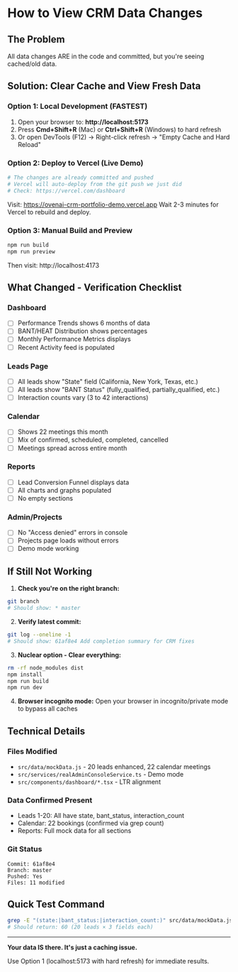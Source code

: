 # How to View CRM Data Changes

## The Problem
All data changes ARE in the code and committed, but you're seeing cached/old data.

## Solution: Clear Cache and View Fresh Data

### Option 1: Local Development (FASTEST)
1. Open your browser to: **http://localhost:5173**
2. Press **Cmd+Shift+R** (Mac) or **Ctrl+Shift+R** (Windows) to hard refresh
3. Or open DevTools (F12) → Right-click refresh → "Empty Cache and Hard Reload"

### Option 2: Deploy to Vercel (Live Demo)
```bash
# The changes are already committed and pushed
# Vercel will auto-deploy from the git push we just did
# Check: https://vercel.com/dashboard
```

Visit: https://ovenai-crm-portfolio-demo.vercel.app
Wait 2-3 minutes for Vercel to rebuild and deploy.

### Option 3: Manual Build and Preview
```bash
npm run build
npm run preview
```
Then visit: http://localhost:4173

## What Changed - Verification Checklist

### Dashboard
- [ ] Performance Trends shows 6 months of data
- [ ] BANT/HEAT Distribution shows percentages
- [ ] Monthly Performance Metrics displays
- [ ] Recent Activity feed is populated

### Leads Page
- [ ] All leads show "State" field (California, New York, Texas, etc.)
- [ ] All leads show "BANT Status" (fully_qualified, partially_qualified, etc.)
- [ ] Interaction counts vary (3 to 42 interactions)

### Calendar
- [ ] Shows 22 meetings this month
- [ ] Mix of confirmed, scheduled, completed, cancelled
- [ ] Meetings spread across entire month

### Reports
- [ ] Lead Conversion Funnel displays data
- [ ] All charts and graphs populated
- [ ] No empty sections

### Admin/Projects
- [ ] No "Access denied" errors in console
- [ ] Projects page loads without errors
- [ ] Demo mode working

## If Still Not Working

1. **Check you're on the right branch:**
```bash
git branch
# Should show: * master
```

2. **Verify latest commit:**
```bash
git log --oneline -1
# Should show: 61af8e4 Add completion summary for CRM fixes
```

3. **Nuclear option - Clear everything:**
```bash
rm -rf node_modules dist
npm install
npm run build
npm run dev
```

4. **Browser incognito mode:**
Open your browser in incognito/private mode to bypass all caches

## Technical Details

### Files Modified
- `src/data/mockData.js` - 20 leads enhanced, 22 calendar meetings
- `src/services/realAdminConsoleService.ts` - Demo mode
- `src/components/dashboard/*.tsx` - LTR alignment

### Data Confirmed Present
- Leads 1-20: All have state, bant_status, interaction_count
- Calendar: 22 bookings (confirmed via grep count)
- Reports: Full mock data for all sections

### Git Status
```
Commit: 61af8e4
Branch: master
Pushed: Yes
Files: 11 modified
```

## Quick Test Command
```bash
grep -E "(state:|bant_status:|interaction_count:)" src/data/mockData.js | wc -l
# Should return: 60 (20 leads × 3 fields each)
```

---

**Your data IS there. It's just a caching issue.**

Use Option 1 (localhost:5173 with hard refresh) for immediate results.

